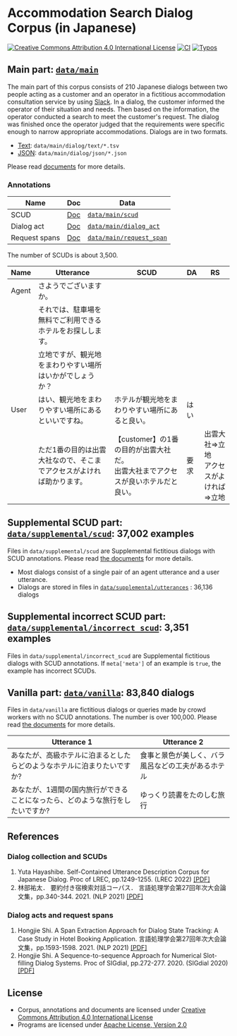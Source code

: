 
# Accommodation Search Dialog Corpus (in Japanese)

<a rel="license" href="http://creativecommons.org/licenses/by/4.0/"><img alt="Creative Commons Attribution 4.0 International License" style="border-width:0" src="https://i.creativecommons.org/l/by/4.0/88x31.png" /></a>
[![CI](https://github.com/megagonlabs/asdc/actions/workflows/ci.yml/badge.svg)](https://github.com/megagonlabs/asdc/actions/workflows/ci.yml)
[![Typos](https://github.com/megagonlabs/asdc/actions/workflows/typos.yml/badge.svg)](https://github.com/megagonlabs/asdc/actions/workflows/typos.yml)

## Main part: [``data/main``](data/main)

The main part of this corpus consists of 210 Japanese dialogs between two people acting as a customer and an operator in a fictitious accommodation consultation service by using [Slack](https://slack.com/).
In a dialog, the customer informed the operator of their situation and needs.
Then based on the information, the operator conducted a search to meet the customer's request.
The dialog was finished once the operator judged that the requirements were specific enough to narrow appropriate accommodations.
Dialogs are in two formats.

- [Text](data/main/dialog/text): ``data/main/dialog/text/*.tsv``
- [JSON](data/main/dialog/json): ``data/main/dialog/json/*.json``

Please read [documents](docs/dialog) for more details.

### Annotations

| Name | Doc | Data |
| --- | --- | --- |
| SCUD | [Doc](docs/scud) | [``data/main/scud``](data/main/scud) |
| Dialog act | [Doc](docs/dialog_act) | [``data/main/dialog_act``](data/main/dialog_act) |
| Request spans | [Doc](docs/request_span) | [``data/main/request_span``](data/main/request_span) |

The number of SCUDs is about 3,500.

| Name | Utterance | SCUD | DA | RS |
| --- | --- | --- | --- | ---|
| Agent | さようでございますか。 ||||
| | それでは、駐車場を無料でご利用できるホテルをお探しします。||||
| | 立地ですが、観光地をまわりやすい場所はいかがでしょうか？||||
| User | はい、観光地をまわりやすい場所にあるといいですね。| ホテルが観光地をまわりやすい場所にあると良い。 | はい ||
| | ただ1番の目的は出雲大社なので、そこまでアクセスがよければ助かります。|【customer】の1番の目的が出雲大社だ。<br>出雲大社までアクセスが良いホテルだと良い。|要求|出雲大社=>立地<br>アクセスがよければ=>立地|

## Supplemental SCUD part: [``data/supplemental/scud``](data/supplemental/scud): 37,002 examples

Files in ``data/supplemental/scud`` are Supplemental fictitious dialogs with SCUD annotations.
Please read [the documents](docs/supplemental/README.md) for more details.

- Most dialogs consist of a single pair of an agent utterance and a user utterance.
- Dialogs are stored in files in [``data/supplemental/utterances``](data/supplemental/utterances) : 36,136 dialogs

## Supplemental incorrect SCUD part: [``data/supplemental/incorrect_scud``](data/supplemental/incorrect_scud): 3,351 examples

Files in ``data/supplemental/incorrect_scud`` are Supplemental fictitious dialogs with SCUD annotations.
If ``meta['meta']`` of an example is ``true``, the example has incorrect SCUDs.

## Vanilla part: [``data/vanilla``](data/vanilla): 83,840 dialogs

Files in ``data/vanilla`` are fictitious dialogs or queries made by crowd workers with no SCUD annotations.
The number is over 100,000.
Please read [the documents](docs/vanilla/README.md) for more details.

| Utterance 1 | Utterance 2 |
| --- | --- |
| あなたが、高級ホテルに泊まるとしたらどのようなホテルに泊まりたいですか? | 食事と景色が美しく、バラ風呂などの工夫があるホテル
| あなたが、1週間の国内旅行ができることになったら、どのような旅行をしたいですか? | ゆっくり読書をたのしむ旅行|

## References

### Dialog collection and SCUDs

1. Yuta Hayashibe.
    Self-Contained Utterance Description Corpus for Japanese Dialog.
    Proc of LREC, pp.1249-1255. (LREC 2022)
    [[PDF]](http://www.lrec-conf.org/proceedings/lrec2022/pdf/2022.lrec-1.133.pdf)
2. 林部祐太．
    要約付き宿検索対話コーパス．
    言語処理学会第27回年次大会論文集，pp.340-344. 2021. (NLP 2021)
    [[PDF]](https://www.anlp.jp/proceedings/annual_meeting/2021/pdf_dir/P2-5.pdf)

### Dialog acts and request spans

1. Hongjie Shi.
    A Span Extraction Approach for Dialog State Tracking: A Case Study in Hotel Booking Application.
    言語処理学会第27回年次大会論文集，pp.1593-1598. 2021. (NLP 2021)
    [[PDF]](https://www.anlp.jp/proceedings/annual_meeting/2021/pdf_dir/P8-10.pdf)
2. Hongjie Shi.
    A Sequence-to-sequence Approach for Numerical Slot-filling Dialog Systems.
    Proc of SIGdial, pp.272-277. 2020. (SIGdial 2020)
    [[PDF]](https://aclanthology.org/2020.sigdial-1.34.pdf)

## License

- Corpus, annotations and documents are licensed under [Creative Commons Attribution 4.0 International License](LICENSE.txt)
- Programs are licensed under [Apache License, Version 2.0](LICENSE.APACHE.2.0.txt)
